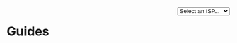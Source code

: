 <div style="float: right">
  <select isp autocomplete="off" class="md-button button-arrow">
    <option value="#">Select an ISP...</option>
    <option value="att">AT&T</option>
    <option value="bell-aliant">Bell Aliant</option>
    <option value="bell-canada">Bell Canada</option>
    <option value="bell-mts">Bell MTS</option>
    <option value="bouygues-sa">Bouygues S.A</option>
    <option value="frontier">Frontier</option>
    <option value="orange-sa">Orange S.A.</option>
    <option value="telus">Telus</option>
    <option value="virgin-media">Virgin Media O2</option>
  </select>
</div>

# Guides
